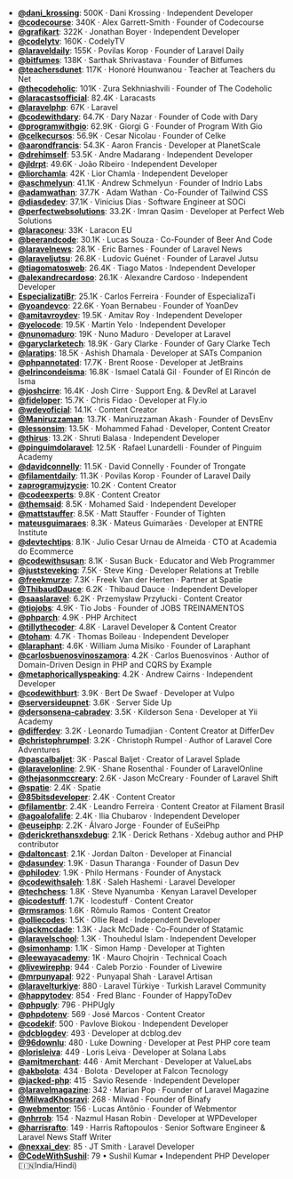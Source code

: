 - **[@dani_krossing](https://www.youtube.com/@dani_krossing)**: 500K ‧ Dani Krossing ‧ Independent Developer
- **[@codecourse](https://www.youtube.com/@codecourse)**: 340K ‧ Alex Garrett-Smith ‧ Founder of Codecourse
- **[@grafikart](https://www.youtube.com/@grafikart)**: 322K ‧ Jonathan Boyer ‧ Independent Developer
- **[@codelytv](https://www.youtube.com/@codelytv)**: 160K ‧ CodelyTV
- **[@laraveldaily](https://www.youtube.com/@laraveldaily)**: 155K ‧ Povilas Korop ‧ Founder of Laravel Daily
- **[@bitfumes](https://www.youtube.com/@bitfumes)**: 138K ‧ Sarthak Shrivastava ‧ Founder of Bitfumes
- **[@teachersdunet](https://www.youtube.com/@teachersdunet)**: 117K ‧ Honoré Hounwanou ‧ Teacher at Teachers du Net
- **[@thecodeholic](https://www.youtube.com/@thecodeholic)**: 101K ‧ Zura Sekhniashvili ‧ Founder of The Codeholic
- **[@laracastsofficial](https://www.youtube.com/@laracastsofficial)**: 82.4K ‧ Laracasts
- **[@laravelphp](https://www.youtube.com/@laravelphp)**: 67K ‧ Laravel
- **[@codewithdary](https://www.youtube.com/@codewithdary)**: 64.7K ‧ Dary Nazar ‧ Founder of Code with Dary
- **[@programwithgio](https://www.youtube.com/@programwithgio)**: 62.9K ‧ Giorgi G ‧ Founder of Program With Gio
- **[@celkecursos](https://www.youtube.com/@celkecursos)**: 56.9K ‧ Cesar Nicolau ‧ Founder of Celke
- **[@aarondfrancis](https://www.youtube.com/@aarondfrancis)**: 54.3K ‧ Aaron Francis ‧ Developer at PlanetScale
- **[@drehimself](https://www.youtube.com/@drehimself)**: 53.5K ‧ Andre Madarang ‧ Independent Developer
- **[@jldrpt](https://www.youtube.com/@jldrpt)**: 49.6K ‧ João Ribeiro ‧ Independent Developer
- **[@liorchamla](https://www.youtube.com/@liorchamla)**: 42K ‧ Lior Chamla ‧ Independent Developer
- **[@aschmelyun](https://www.youtube.com/@aschmelyun)**: 41.1K ‧ Andrew Schmelyun ‧ Founder of Indrio Labs
- **[@adamwathan](https://www.youtube.com/@adamwathan)**: 37.7K ‧ Adam Wathan ‧ Co-Founder of Tailwind CSS
- **[@diasdedev](https://www.youtube.com/@diasdedev)**: 37.1K ‧ Vinicius Dias ‧ Software Engineer at SOCi
- **[@perfectwebsolutions](https://www.youtube.com/@perfectwebsolutions)**: 33.2K ‧ Imran Qasim ‧ Developer at Perfect Web Solutions
- **[@laraconeu](https://www.youtube.com/@laraconeu)**: 33K ‧ Laracon EU
- **[@beerandcode](https://www.youtube.com/@beerandcode)**: 30.1K ‧ Lucas Souza ‧ Co-Founder of Beer And Code
- **[@laravelnews](https://www.youtube.com/@laravelnews)**: 28.1K ‧ Eric Barnes ‧ Founder of Laravel News
- **[@laraveljutsu](https://www.youtube.com/@laraveljutsu)**: 26.8K ‧ Ludovic Guénet ‧ Founder of Laravel Jutsu
- **[@tiagomatosweb](https://www.youtube.com/@tiagomatosweb)**: 26.4K ‧ Tiago Matos ‧ Independent Developer
- **[@alexandrecardoso](https://www.youtube.com/@alexandrecardoso)**: 26.1K ‧ Alexandre Cardoso ‧ Independent Developer
- **[EspecializatiBr](https://www.youtube.com/EspecializatiBr)**: 25.1K ‧ Carlos Ferreira ‧ Founder of EspecializaTi
- **[@yoandevco](https://www.youtube.com/@yoandevco)**: 22.6K ‧ Yoan Bernabeu ‧ Founder of YoanDev
- **[@amitavroydev](https://www.youtube.com/@amitavroydev)**: 19.5K ‧ Amitav Roy ‧ Independent Developer
- **[@yelocode](https://www.youtube.com/@yelocode)**: 19.5K ‧ Martin Yelo ‧ Independent Developer
- **[@nunomaduro](https://www.youtube.com/@nunomaduro)**: 19K ‧ Nuno Maduro ‧ Developer at Laravel
- **[@garyclarketech](https://www.youtube.com/@garyclarketech)**: 18.9K ‧ Gary Clarke ‧ Founder of Gary Clarke Tech
- **[@laratips](https://www.youtube.com/@laratips)**: 18.5K ‧ Ashish Dhamala ‧ Developer at SATs Companion
- **[@phpannotated](https://www.youtube.com/@phpannotated)**: 17.7K ‧ Brent Roose ‧ Developer at JetBrains
- **[@elrincondeisma](https://www.youtube.com/@elrincondeisma)**: 16.8K ‧ Ismael Catalá Gil ‧ Founder of El Rincón de Isma
- **[@joshcirre](https://www.youtube.com/@joshcirre)**: 16.4K ‧ Josh Cirre ‧ Support Eng. & DevRel at Laravel
- **[@fideloper](https://www.youtube.com/@fideloper)**: 15.7K ‧ Chris Fidao ‧ Developer at Fly.io
- **[@wdevoficial](https://www.youtube.com/@wdevoficial)**: 14.1K ‧ Content Creator
- **[@Maniruzzaman](https://www.youtube.com/@Maniruzzaman)**: 13.7K ‧ Maniruzzaman Akash ‧ Founder of DevsEnv
- **[@lessonsim](https://www.youtube.com/@lessonsim)**: 13.5K ‧ Mohammed Fahad ‧ Developer, Content Creator
- **[@thirus](https://www.youtube.com/@thirus)**: 13.2K ‧ Shruti Balasa ‧ Independent Developer
- **[@pinguimdolaravel](https://www.youtube.com/@pinguimdolaravel)**: 12.5K ‧ Rafael Lunardelli ‧ Founder of Pinguim Academy
- **[@davidconnelly](https://www.youtube.com/@davidconnelly)**: 11.5K ‧ David Connelly ‧ Founder of Trongate
- **[@filamentdaily](https://www.youtube.com/@filamentdaily)**: 11.3K ‧ Povilas Korop ‧ Founder of Laravel Daily
- **[zaprogramujzycie](https://www.youtube.com/zaprogramujzycie)**: 10.2K ‧ Content Creator
- **[@codeexperts](https://www.youtube.com/@codeexperts)**: 9.8K ‧ Content Creator
- **[@themsaid](https://www.youtube.com/@themsaid)**: 8.5K ‧ Mohamed Said ‧ Independent Developer
- **[@mattstauffer](https://www.youtube.com/@mattstauffer)**: 8.5K ‧ Matt Stauffer ‧ Founder of Tighten
- **[mateusguimaraes](https://www.youtube.com/mateusguimaraes)**: 8.3K ‧ Mateus Guimarães ‧ Developer at ENTRE Institute
- **[@devtechtips](https://www.youtube.com/@devtechtips)**: 8.1K ‧ Julio Cesar Urnau de Almeida ‧ CTO at Academia do Ecommerce
- **[@codewithsusan](https://www.youtube.com/@codewithsusan)**: 8.1K ‧ Susan Buck ‧ Educator and Web Programmer
- **[@juststeveking](https://www.youtube.com/@juststeveking)**: 7.5K ‧ Steve King ‧ Developer Relations at Treblle
- **[@freekmurze](https://www.youtube.com/@freekmurze)**: 7.3K ‧ Freek Van der Herten ‧ Partner at Spatie
- **[@ThibaudDauce](https://www.youtube.com/@ThibaudDauce)**: 6.2K ‧ Thibaud Dauce ‧ Independent Developer
- **[@saaslaravel](https://www.youtube.com/@saaslaravel)**: 6.2K ‧ Przemysław Przyłucki ‧ Content Creator
- **[@tiojobs](https://www.youtube.com/@tiojobs)**: 4.9K ‧ Tio Jobs ‧ Founder of JOBS TREINAMENTOS
- **[@phparch](https://www.youtube.com/@phparch)**: 4.9K ‧ PHP Architect
- **[@tillythecoder](https://www.youtube.com/@tillythecoder)**: 4.8K ‧ Laravel Developer & Content Creator
- **[@toham](https://www.youtube.com/@toham)**: 4.7K ‧ Thomas Boileau ‧ Independent Developer
- **[@laraphant](https://www.youtube.com/@laraphant)**: 4.6K ‧ William Juma Misiko ‧ Founder of Laraphant
- **[@carlosbuenosvinoszamora](https://www.youtube.com/@carlosbuenosvinoszamora)**: 4.2K ‧ Carlos Buenosvinos ‧ Author of Domain-Driven Design in PHP and CQRS by Example
- **[@metaphoricallyspeaking](https://www.youtube.com/@metaphoricallyspeaking)**: 4.2K ‧ Andrew Cairns ‧ Independent Developer
- **[@codewithburt](https://www.youtube.com/@codewithburt)**: 3.9K ‧ Bert De Swaef ‧ Developer at Vulpo
- **[@serversideupnet](https://www.youtube.com/@serversideupnet)**: 3.6K ‧ Server Side Up
- **[@dersonsena-cabradev](https://www.youtube.com/@dersonsena-cabradev)**: 3.5K ‧ Kilderson Sena ‧ Developer at Yii Academy
- **[@differdev](https://www.youtube.com/@differdev)**: 3.2K ‧ Leonardo Tumadjian ‧ Content Creator at DifferDev
- **[@christophrumpel](https://www.youtube.com/@christophrumpel)**: 3.2K ‧ Christoph Rumpel ‧ Author of Laravel Core Adventures
- **[@pascalbaljet](https://www.youtube.com/@pascalbaljet)**: 3K ‧ Pascal Baljet ‧ Creator of Laravel Splade
- **[@laravelonline](https://www.youtube.com/@laravelonline)**: 2.9K ‧ Shane Rosenthal ‧ Founder of LaravelOnline
- **[@thejasonmccreary](https://www.youtube.com/@thejasonmccreary)**: 2.6K ‧ Jason McCreary ‧ Founder of Laravel Shift
- **[@spatie](https://www.youtube.com/@spatie)**: 2.4K ‧ Spatie
- **[@85bitsdeveloper](https://www.youtube.com/c/85bitsdeveloper)**: 2.4K ‧ Content Creator
- **[@filamentbr](https://www.youtube.com/@filamentbr)**: 2.4K ‧ Leandro Ferreira ‧ Content Creator at Filament Brasil
- **[@agoalofalife](https://www.youtube.com/@agoalofalife)**: 2.4K ‧ Ilia Chubarov ‧ Independent Developer
- **[@euseiphp](https://www.youtube.com/@euseiphp)**: 2.2K ‧ Álvaro Jorge ‧ Founder of EuSeiPhp
- **[@derickrethansxdebug](https://www.youtube.com/@derickrethansxdebug)**: 2.1K ‧ Derick Rethans ‧ Xdebug author and PHP contributor
- **[@daltoncast](https://www.youtube.com/@daltoncast)**: 2.1K ‧ Jordan Dalton ‧ Developer at Financial
- **[@dasundev](https://www.youtube.com/@dasundev)**: 1.9K ‧ Dasun Tharanga ‧ Founder of Dasun Dev
- **[@philodev](https://www.youtube.com/@philodev)**: 1.9K ‧ Philo Hermans ‧ Founder of Anystack
- **[@codewithsaleh](https://www.youtube.com/@codewithsaleh)**: 1.8K ‧ Saleh Hashemi ‧ Laravel Developer
- **[@techchess](https://www.youtube.com/c/techchess)**: 1.8K ‧ Steve Nyanumba ‧ Kenyan Laravel Developer
- **[@icodestuff](https://www.youtube.com/@icodestuff)**: 1.7K ‧ Icodestuff ‧ Content Creator
- **[@rmsramos](https://www.youtube.com/@rmsramos)**: 1.6K ‧ Rômulo Ramos ‧ Content Creator
- **[@olliecodes](https://www.youtube.com/@olliecodes)**: 1.5K ‧ Ollie Read ‧ Independent Developer
- **[@jackmcdade](https://www.youtube.com/@jackmcdade)**: 1.3K ‧ Jack McDade ‧ Co-Founder of Statamic
- **[@laravelschool](https://www.youtube.com/@laravelschool)**: 1.3K ‧ Thouhedul Islam ‧ Independent Developer
- **[@simonhamp](https://www.youtube.com/@simonhamp)**: 1.1K ‧ Simon Hamp ‧ Developer at Tighten
- **[@leewayacademy](https://www.youtube.com/@leewayacademy)**: 1K ‧ Mauro Chojrin ‧ Technical Coach
- **[@livewirephp](https://www.youtube.com/@livewirephp)**: 944 ‧ Caleb Porzio ‧ Founder of Livewire
- **[@mrpunyapal](https://www.youtube.com/@mrpunyapal)**: 922 ‧ Punyapal Shah ‧ Laravel Artisan
- **[@laravelturkiye](https://www.youtube.com/@laravelturkiye)**: 880 ‧ Laravel Türkiye ‧ Turkish Laravel Community
- **[@happytodev](https://www.youtube.com/@happytodev)**: 854 ‧ Fred Blanc ‧ Founder of HappyToDev
- **[@phpugly](https://www.youtube.com/@phpugly)**: 796 ‧ PHPUgly
- **[@phpdotenv](https://www.youtube.com/channel/UC5UBdO3CNp9CYfzfh80Txbg)**: 569 ‧ José Marcos ‧ Content Creator
- **[@codekif](https://www.youtube.com/@codekif)**: 500 ‧ Pavlove Biokou ‧ Independent Developer
- **[@dcblogdev](https://www.youtube.com/@dcblogdev)**: 493 ‧ Developer at dcblog.dev
- **[@96downlu](https://www.youtube.com/@96downlu)**: 480 ‧ Luke Downing ‧ Developer at Pest PHP core team
- **[@lorisleiva](https://www.youtube.com/@lorisleiva)**: 449 ‧ Loris Leiva ‧ Developer at Solana Labs
- **[@amitmerchant](https://www.youtube.com/@amitmerchant)**: 446 ‧ Amit Merchant ‧ Developer at ValueLabs
- **[@akbolota](https://www.youtube.com/@akbolota)**: 434 ‧ Bolota ‧ Developer at Falcon Tecnology
- **[@jacked-php](https://www.youtube.com/@jacked-php)**: 415 ‧ Savio Resende ‧ Independent Developer
- **[@laravelmagazine](https://www.youtube.com/@laravelmagazine)**: 342 ‧ Marian Pop ‧ Founder of Laravel Magazine
- **[@MilwadKhosravi](https://www.youtube.com/@MilwadKhosravi)**: 268 ‧ Milwad ‧ Founder of Binafy
- **[@webmentor](https://www.youtube.com/@webmentor)**: 156 ‧ Lucas Antônio ‧ Founder of Webmentor
- **[@nhrrob](https://www.youtube.com/@nhrrob)**: 154 ‧ Nazmul Hasan Robin ‧ Developer at WPDeveloper
- **[@harrisrafto](https://www.youtube.com/@harrisrafto)**: 149 ‧ Harris Raftopoulos ‧ Senior Software Engineer & Laravel News Staff Writer
- **[@nexxai_dev](https://www.youtube.com/@nexxai_dev)**: 85 ‧ JT Smith ‧ Laravel Developer
- **[@CodeWithSushil](https://www.youtube.com/@code-with-sushil)**: 79 • Sushil Kumar • Independent PHP Developer (🇮🇳India/Hindi)
